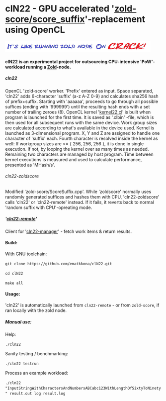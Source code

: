 # clN22 - GPU accelerated '[zold-score/score_suffix](https://github.com/zold-io/zold-score)'-replacement using OpenCL
![slog](cln22.png)

#### clN22 is an experimental project for outsourcing CPU-intensive 'PoW'-workload running a [Zold](https://zold.io/)-node.

##### cln22
OpenCL 'zold-score' worker. 'Prefix' entered as input. Space separated, 'cln22' adds 6-character 'suffix' (a-z A-Z 0-9) and calculates sha256 hash of prefix+suffix. Starting with 'aaaaaa', proceeds to go through all possible suffices (ending with '999999') until the resulting hash ends with a set  number of trailing zeroes (8).
OpenCL kernel '[kernel22.cl](https://github.com/ematkkona/clN22/tree/master/src/kernel22.cl)' is built when program is launched for the first time. It is saved as '.clbin' -file, which is then used for all subsequent runs with the same device.
Work group sizes are calculated according to what's available in the device used.
Kernel is launched as 3-dimensional program. X, Y and Z are assigned to handle one character of 'suffix' each. Fourth character is resolved inside the kernel as well: If workgroup sizes are >= { 256, 256, 256 }, it is done in single execution. If not, by looping the kernel over as many times as needed. Remaining two characters are managed by host program. Time between kernel executions is measured and used to calculate performance, presented as 'MHash/s'.
###### cln22-zoldscore
Modified 'zold-score/ScoreSuffix.cpp'. While 'zoldscore' normally uses randomly generated suffices and hashes them with CPU, 'cln22-zoldscore' calls 'cln22' or 'cln22-remote' instead. If it fails, it reverts back to normal 'random suffix with CPU'-opreating mode.
##### '[cln22-remote](https://github.com/ematkkona/cln22-remote)'
Client for '[cln22-manager](https://github.com/ematkkona/clNManager-deno)' - fetch work items & return results.

#### Build:
With GNU toolchain:

`git clone https://github.com/ematkkona/clN22.git`

`cd clN22`

`make all`

#### Usage:
'cln22' is automatically launched from `cln22-remote` - or from `zold-score`, if ran locally with the zold node.
##### Manual use:

Help:

`./cln22`

Sanity testing / benchmarking:

`./cln22 testrun`

Process an example workload:

`./cln22 "InputStringWithCharactersAndNumbersABCabc123WithLengthOfSixtyToNinety" result.out log result.log`